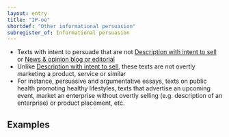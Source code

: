 ```yaml
---
layout: entry
title: "IP-oe"
shortdef: "Other informational persuasion"
subregister_of: Informational persuasion
---
```


- Texts with intent to persuade that are not [Description with intent to sell](IP-ds) or [News & opinion blog or editorial](IP-ed)
- Unlike [Description with intent to sell](IP-ds), these texts are not overtly marketing a product, service or similar
- For instance, persuasive and argumentative essays, texts on public health promoting healthy lifestyles, texts that advertise an upcoming event, market an enterprise without overtly selling (e.g. description of an enterprise) or product placement, etc.
 

<!-- details -->

## Examples

<!-- START GENERATED SCREENSHOT GALLERY -->
<!-- END GENERATED SCREENSHOT GALLERY -->
